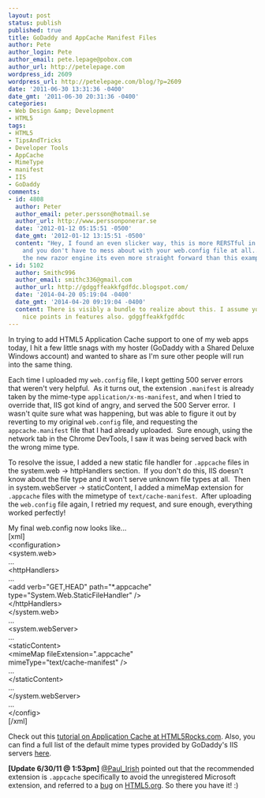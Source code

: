 ```yaml
---
layout: post
status: publish
published: true
title: GoDaddy and AppCache Manifest Files
author: Pete
author_login: Pete
author_email: pete.lepage@pobox.com
author_url: http://petelepage.com
wordpress_id: 2609
wordpress_url: http://petelepage.com/blog/?p=2609
date: '2011-06-30 13:31:36 -0400'
date_gmt: '2011-06-30 20:31:36 -0400'
categories:
- Web Design &amp; Development
- HTML5
tags:
- HTML5
- TipsAndTricks
- Developer Tools
- AppCache
- MimeType
- manifest
- IIS
- GoDaddy
comments:
- id: 4808
  author: Peter
  author_email: peter.persson@hotmail.se
  author_url: http://www.perssonponerar.se
  date: '2012-01-12 05:15:51 -0500'
  date_gmt: '2012-01-12 13:15:51 -0500'
  content: "Hey, I found an even slicker way, this is more RERSTful in my opinion,
    and you don't have to mess about with your web.config file at all...\r\n(with
    the new razor engine its even more straight forward than this example)\r\nhttp://deanhume.com/Home/BlogPost/mvc-and-the-html5-application-cache/59"
- id: 5102
  author: Smithc996
  author_email: smithc336@gmail.com
  author_url: http://gdggffeakkfgdfdc.blogspot.com/
  date: '2014-04-20 05:19:04 -0400'
  date_gmt: '2014-04-20 09:19:04 -0400'
  content: There is visibly a bundle to realize about this. I assume you made certain
    nice points in features also. gdggffeakkfgdfdc
---
```

<p>In trying to add HTML5 Application Cache support to one of my web apps today, I hit a few little snags with my hoster (GoDaddy with a Shared Deluxe Windows account) and wanted to share as I'm sure other people will run into the same thing.</p>
<p>Each time I uploaded my <code>web.config</code> file, I kept getting 500 server errors that weren't very helpful.  As it turns out, the extension <code>.manifest</code> is already taken by the mime-type <code>application/x-ms-manifest</code>, and when I tried to override that, IIS got kind of angry, and served the 500 Server error.  I wasn't quite sure what was happening, but was able to figure it out by reverting to my original <code>web.config</code> file, and requesting the <code>appcache.manifest</code> file that I had already uploaded.  Sure enough, using the network tab in the Chrome DevTools, I saw it was being served back with the wrong mime type.</p>
<p>To resolve the issue, I added a new static file handler for <code>.appcache</code> files in the system.web -&gt; httpHandlers section.  If you don't do this, IIS doesn't know about the file type and it won't serve unknown file types at all.  Then in system.webServer -&gt; staticContent, I added a mimeMap extension for <code>.appcache</code> files with the mimetype of <code>text/cache-manifest</code>.  After uploading the <code>web.config</code> file again, I retried my request, and sure enough, everything worked perfectly!</p>
<p>My final web.config now looks like...<br />
[xml]<br />
&lt;configuration&gt;<br />
  &lt;system.web&gt;<br />
    ...<br />
    &lt;httpHandlers&gt;<br />
      ...<br />
      &lt;add verb=&quot;GET,HEAD&quot; path=&quot;*.appcache&quot;<br />
        type=&quot;System.Web.StaticFileHandler&quot; /&gt;<br />
    &lt;/httpHandlers&gt;<br />
  &lt;/system.web&gt;<br />
  ...<br />
  &lt;system.webServer&gt;<br />
  ...<br />
    &lt;staticContent&gt;<br />
    &lt;mimeMap fileExtension=&quot;.appcache&quot;<br />
      mimeType=&quot;text/cache-manifest&quot; /&gt;<br />
    ...<br />
    &lt;/staticContent&gt;<br />
    ...<br />
  &lt;/system.webServer&gt;<br />
  ...<br />
&lt;/config&gt;<br />
[/xml]</p>
<p>Check out this <a href="http://www.html5rocks.com/en/tutorials/appcache/beginner/" target="_blank">tutorial on Application Cache at HTML5Rocks.com</a>.  Also, you can find a full list of the default mime types provided by GoDaddy's IIS servers <a href="http://help.godaddy.com/article/3821" target="_blank">here</a>.</p>
<p><strong>[Update 6/30/11 @ 1:53pm]</strong> <a href="http://twitter.com/paul_irish">@Paul_Irish</a> pointed out that the recommended extension is <code>.appcache</code> specifically to avoid the unregistered Microsoft extension, and referred to a <a href="http://html5.org/tools/web-apps-tracker?from=5811&to=5812">bug</a> on <a href="http://html5.org">HTML5.org</a>. So there you have it! :)</p>
